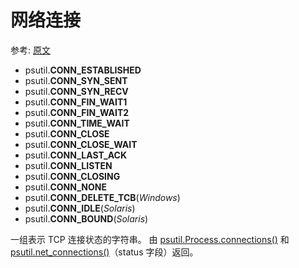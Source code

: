 # 网络连接

参考: [原文](https://psutil.readthedocs.io/en/latest/#connections-constants)

- psutil.**CONN_ESTABLISHED**
- psutil.**CONN_SYN_SENT**
- psutil.**CONN_SYN_RECV**
- psutil.**CONN_FIN_WAIT1**
- psutil.**CONN_FIN_WAIT2**
- psutil.**CONN_TIME_WAIT**
- psutil.**CONN_CLOSE**
- psutil.**CONN_CLOSE_WAIT**
- psutil.**CONN_LAST_ACK**
- psutil.**CONN_LISTEN**
- psutil.**CONN_CLOSING**
- psutil.**CONN_NONE**  <a name="psutil.CONN_NONE"></a>
- psutil.**CONN_DELETE_TCB**(_Windows_)
- psutil.**CONN_IDLE**(_Solaris_)
- psutil.**CONN_BOUND**(_Solaris_)

一组表示 TCP 连接状态的字符串。 由 [psutil.Process.connections()](#Process.connections) 和 [psutil.net_connections()](#psutil.net_connections)（status 字段）返回。